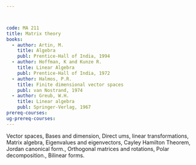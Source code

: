```yaml
---



code: MA 211
title: Matrix theory
books:
  - author: Artin, M.
    title: Algebra
    publ: Prentice-Hall of India, 1994
  - author: Hoffman, K and Kunze R.
    title: Linear Algebra
    publ: Prentice-Hall of India, 1972
  - author: Halmos, P.R.
    title: Finite dimensional vector spaces
    publ: van Nostrand, 1974 
  - author: Greub, W.H.
    title: Linear algebra
    publ: Springer-Verlag, 1967
prereq-courses: 
ug-prereq-courses: 
---
```





Vector spaces, Bases and dimension, Direct ums, linear transformations, Matrix
algebra, Eigenvalues and eigenvectors, Cayley Hamilton Theorem, Jordan
canonical form., Orthogonal matrices and rotations, Polar decomposition.,
Bilinear forms.
